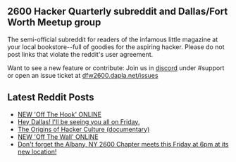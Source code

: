 ## 2600 Hacker Quarterly subreddit and Dallas/Fort Worth Meetup group
The semi-official subreddit for readers of the infamous little magazine at your local bookstore--full of goodies for the aspiring hacker. Please do not post links that violate the reddit's user agreement.

Want to see a new feature or contribute: 
Join us in [discord](https://dfw2600.dapla.net/chat) under #support or open an issue ticket at [dfw2600.dapla.net/issues](https://dfw2600.dapla.net/issues)

## Latest Reddit Posts
<!-- BLOG-POST-LIST:START -->
- [NEW 'Off The Hook' ONLINE](https://2600.com/hook/05-06-2024)
- [Hey Dallas! I'll be seeing you all on Friday.](https://www.reddit.com/r/2600/comments/1d930kf/hey_dallas_ill_be_seeing_you_all_on_friday/)
- [The Origins of Hacker Culture (documentary)](https://www.reddit.com/r/2600/comments/1d8sl8f/the_origins_of_hacker_culture_documentary/)
- [NEW 'Off The Wall' ONLINE](https://2600.com/wall/04-06-2024)
- [Don't forget the Albany, NY 2600 Chapter meets this Friday at 6pm at its new location!](https://www.reddit.com/r/2600/comments/1d87qmy/dont_forget_the_albany_ny_2600_chapter_meets_this/)
<!-- BLOG-POST-LIST:END -->
